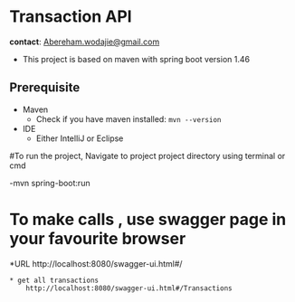 # Transaction API
__contact__: Abereham.wodajie@gmail.com

* This project is based on maven with spring boot version 1.46

## Prerequisite

* Maven
	* Check if you have maven installed: `mvn --version`
* IDE
	* Either IntelliJ or Eclipse


#To run the project, Navigate to project project directory  using terminal or cmd 

-mvn spring-boot:run

# To make calls , use swagger page in your favourite browser 
  *URL
     http://localhost:8080/swagger-ui.html#/
   
    * get all transactions 
        http://localhost:8080/swagger-ui.html#/Transactions